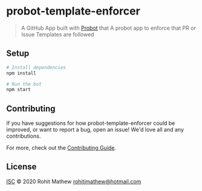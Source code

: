 # probot-template-enforcer

> A GitHub App built with [Probot](https://github.com/probot/probot) that A probot app to enforce that PR or Issue Templates are followed

## Setup

```sh
# Install dependencies
npm install

# Run the bot
npm start
```

## Contributing

If you have suggestions for how probot-template-enforcer could be improved, or want to report a bug, open an issue! We'd love all and any contributions.

For more, check out the [Contributing Guide](CONTRIBUTING.md).

## License

[ISC](LICENSE) © 2020 Rohit Mathew <rohitjmathew@hotmail.com>
